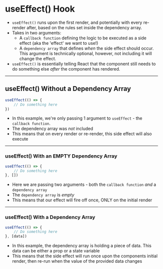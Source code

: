 # useEffect() Hook

- `useEffect()` runs upon the first render, and potentially with every re-render after, based on the rules set inside the dependency array.
- Takes in two arguments:
  - A `callback function` defining the logic to be executed as a side effect (aka the 'effect' we want to use!)
  - A `dependency array` that defines _when_ the side effect should occur. This argument is technically optional, however, not including it will change the effect.
- `useEffect()` is essentially telling React that the component still needs to do something else _after_ the component has rendered.

------


## useEffect() Without a Dependency Array

```js
useEffect(() => {
    // Do something here
})
```

- In this example, we're only passing 1 argument to `useEffect` - the `callback function`.
- The dependency array was _not_ included
- This means that on every render or re-render, this side effect will also execute

------

### useEffect() With an EMPTY Dependency Array

```js
useEffect(() => {
    // Do something here
}, [])
```

- Here we are passing two arguments - both the `callback function` _and_ a `dependency array`
- The `dependency array` is _empty_
- This means that our effect will fire off once, ONLY on the initial render

------

### useEffect() With a Dependency Array

```js
useEffect(() => {
    // Do something here
}, [data])
```

- In this example, the dependency array is holding a piece of data. This data can be either a prop or a state variable
- This means that the side effect will run once upon the components initial render, then re-run when the value of the provided data changes